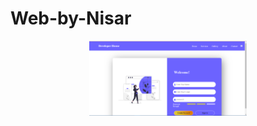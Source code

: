 # Web-by-Nisar
<p align="center">
  <img src="https://github.com/HamzaAli689/Web-by-Nisar/blob/main/outputpic/1.PNG" width="50%" title="hover text">
  
</p>
